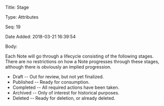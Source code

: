 Title:  Stage

Type:   Attributes

Seq:    19

Date Added: 2018-03-21 16:39:54

Body:   
 
Each Note will go through a lifecycle consisting of the following stages. There are no restrictions on how a Note progresses through these stages, although there is obviously an implied progression. 

* Draft -- Out for review, but not yet finalized. 
* Published -- Ready for consumption. 
* Completed -- All required actions have been taken. 
* Archived -- Only of interest for historical purposes. 
* Deleted -- Ready for deletion, or already deleted. 


